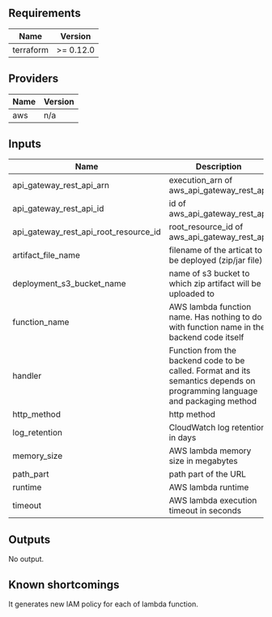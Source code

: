 ## Requirements

| Name | Version |
|------|---------|
| terraform | >= 0.12.0 |

## Providers

| Name | Version |
|------|---------|
| aws | n/a |

## Inputs

| Name | Description | Type | Default | Required |
|------|-------------|------|---------|:--------:|
| api\_gateway\_rest\_api\_arn | execution\_arn of aws\_api\_gateway\_rest\_api | `string` | `""` | no |
| api\_gateway\_rest\_api\_id | id of aws\_api\_gateway\_rest\_api | `string` | `""` | no |
| api\_gateway\_rest\_api\_root\_resource\_id | root\_resource\_id of aws\_api\_gateway\_rest\_api | `string` | `""` | no |
| artifact\_file\_name | filename of the articat to be deployed (zip/jar file) | `string` | n/a | yes |
| deployment\_s3\_bucket\_name | name of s3 bucket to which zip artifact will be uploaded to | `string` | n/a | yes |
| function\_name | AWS lambda function name. Has nothing to do with function name in the backend code itself | `string` | n/a | yes |
| handler | Function from the backend code to be called. Format and its semantics depends on programming language and packaging method | `string` | n/a | yes |
| http\_method | http method | `string` | `""` | no |
| log\_retention | CloudWatch log retention in days | `number` | `7` | no |
| memory\_size | AWS lambda memory size in megabytes | `number` | `256` | no |
| path\_part | path part of the URL | `string` | `""` | no |
| runtime | AWS lambda runtime | `string` | n/a | yes |
| timeout | AWS lambda execution timeout in seconds | `number` | `30` | no |

## Outputs

No output.

## Known shortcomings

It generates new IAM policy for each of lambda function.
